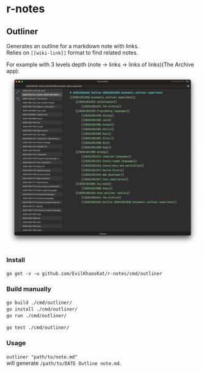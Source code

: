 # r-notes

## Outliner

Generates an outline for a markdown note with links.   
Relies on `[[wiki-link]]` format to find related notes.

For example with 3 levels depth (note -> links -> links of links)(The Archive app):
![outliner.png](outliner.png)

### Install
`go get -v -u github.com/EvilKhaosKat/r-notes/cmd/outliner`

### Build manually

`go build ./cmd/outliner/`  
`go install ./cmd/outliner/`  
`go run ./cmd/outliner/`  

`go test ./cmd/outliner/`

### Usage

`outliner "path/to/note.md"`  
will generate `/path/to/DATE Outline note.md`.
